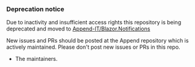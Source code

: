 ### Deprecation notice
Due to inactivity and insufficient access rights this repository is being deprecated and moved to [Append-IT/Blazor.Notifications](https://github.com/Append-IT/Blazor.Notifications)

New issues and PRs should be posted at the Append repository which is actively maintained.
Please don't post new issues or PRs in this repo.

- The maintainers.
